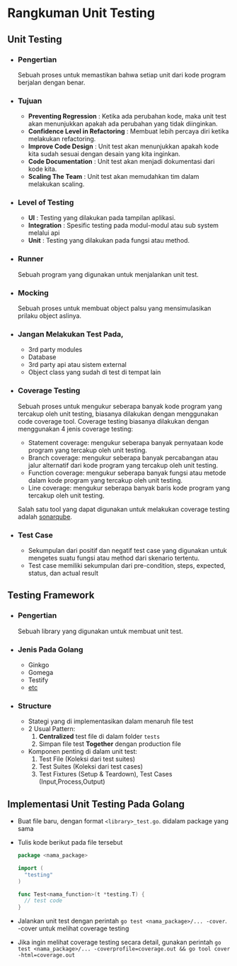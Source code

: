 # Rangkuman Unit Testing

## Unit Testing

- ### Pengertian
  Sebuah proses untuk memastikan bahwa setiap unit dari kode program berjalan dengan benar.
- ### Tujuan
  - **Preventing Regression** : Ketika ada perubahan kode, maka unit test akan menunjukkan apakah ada perubahan yang tidak diinginkan.
  - **Confidence Level in Refactoring** : Membuat lebih percaya diri ketika melakukan refactoring.
  - **Improve Code Design** : Unit test akan menunjukkan apakah kode kita sudah sesuai dengan desain yang kita inginkan.
  - **Code Documentation** : Unit test akan menjadi dokumentasi dari kode kita.
  - **Scaling The Team** : Unit test akan memudahkan tim dalam melakukan scaling.
- ### Level of Testing
  - **UI** : Testing yang dilakukan pada tampilan aplikasi.
  - **Integration** : Spesific testing pada modul-modul atau sub system melalui api
  - **Unit** : Testing yang dilakukan pada fungsi atau method.
- ### Runner
  Sebuah program yang digunakan untuk menjalankan unit test.
- ### Mocking
  Sebuah proses untuk membuat object palsu yang mensimulasikan prilaku object aslinya.
- ### Jangan Melakukan Test Pada,
  - 3rd party modules
  - Database
  - 3rd party api atau sistem external
  - Object class yang sudah di test di tempat lain
- ### Coverage Testing

  Sebuah proses untuk mengukur seberapa banyak kode program yang tercakup oleh unit testing, biasanya dilakukan dengan menggunakan code coverage tool. Coverage testing biasanya dilakukan dengan menggunakan 4 jenis coverage testing:

  - Statement coverage: mengukur seberapa banyak pernyataan kode program yang tercakup oleh unit testing.
  - Branch coverage: mengukur seberapa banyak percabangan atau jalur alternatif dari kode program yang tercakup oleh unit testing.
  - Function coverage: mengukur seberapa banyak fungsi atau metode dalam kode program yang tercakup oleh unit testing.
  - Line coverage: mengukur seberapa banyak baris kode program yang tercakup oleh unit testing.

  Salah satu tool yang dapat digunakan untuk melakukan coverage testing adalah [sonarqube](https://www.sonarqube.org/).

- ### Test Case
  - Sekumpulan dari positif dan negatif test case yang digunakan untuk mengetes suatu fungsi atau method dari skenario tertentu.
  - Test case memiliki sekumpulan dari pre-condition, steps, expected, status, dan actual result

## Testing Framework

- ### Pengertian
  Sebuah library yang digunakan untuk membuat unit test.
- ### Jenis Pada Golang
  - Ginkgo
  - Gomega
  - Testify
  - [etc](https://wikipedia.org/wiki/List_of_unit_testing_frameworks#Go)
- ### Structure

  - Stategi yang di implementasikan dalam menaruh file test
  - 2 Usual Pattern:
    1. **Centralized** test file di dalam folder `tests`
    2. Simpan file test **Together** dengan production file
  - Komponen penting di dalam unit test:
    1. Test File (Koleksi dari test suites)
    2. Test Suites (Koleksi dari test cases)
    3. Test Fixtures (Setup & Teardown), Test Cases (Input,Process,Output)

## Implementasi Unit Testing Pada Golang

- Buat file baru, dengan format `<library>_test.go`. didalam package yang sama
- Tulis kode berikut pada file tersebut

  ```go
  package <nama_package>

  import (
  	"testing"
  )

  func Test<nama_function>(t *testing.T) {
  	// test code
  }
  ```

- Jalankan unit test dengan perintah `go test <nama_package>/... -cover`. -cover untuk melihat coverage testing
- Jika ingin melihat coverage testing secara detail, gunakan perintah `go test <nama_package>/... -coverprofile=coverage.out && go tool cover -html=coverage.out`
